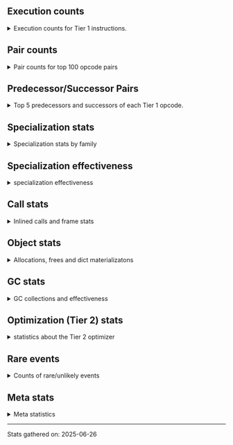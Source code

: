 ## Execution counts

<details>
<summary> Execution counts for Tier 1 instructions. </summary>


The "miss ratio" column shows the percentage of times the instruction
executed that it deoptimized. When this happens, the base unspecialized
instruction is not counted.

<table>
<thead>
<tr>
<th align="left">Name</th>
<th align="right">Base Count</th>
<th align="right">Head Count</th>
<th align="right">Change</th>
</tr>
</thead>
<tbody>
<tr>
<td align="left">RESUME</td>
<td align="right">247</td>
<td align="right">5,187</td>
<td align="right">2,000.0%</td>
</tr>
<tr>
<td align="left">JUMP_BACKWARD</td>
<td align="right">88</td>
<td align="right">1,848</td>
<td align="right">2,000.0%</td>
</tr>
<tr>
<td align="left">LOAD_ATTR_SLOT</td>
<td align="right">56</td>
<td align="right">1,176</td>
<td align="right">2,000.0%</td>
</tr>
<tr>
<td align="left">CALL_BOUND_METHOD_EXACT_ARGS</td>
<td align="right">24</td>
<td align="right">504</td>
<td align="right">2,000.0%</td>
</tr>
<tr>
<td align="left">CONTAINS_OP_SET</td>
<td align="right">20</td>
<td align="right">420</td>
<td align="right">2,000.0%</td>
</tr>
<tr>
<td align="left">LOAD_SUPER_ATTR_METHOD</td>
<td align="right">16</td>
<td align="right">336</td>
<td align="right">2,000.0%</td>
</tr>
<tr>
<td align="left">RAISE_VARARGS</td>
<td align="right">12</td>
<td align="right">252</td>
<td align="right">2,000.0%</td>
</tr>
<tr>
<td align="left">BINARY_OP_EXTEND</td>
<td align="right">12</td>
<td align="right">252</td>
<td align="right">2,000.0%</td>
</tr>
<tr>
<td align="left">BINARY_OP_SUBSCR_GETITEM</td>
<td align="right">12</td>
<td align="right">252</td>
<td align="right">2,000.0%</td>
</tr>
<tr>
<td align="left">STORE_GLOBAL</td>
<td align="right">8</td>
<td align="right">168</td>
<td align="right">2,000.0%</td>
</tr>
<tr>
<td align="left">BINARY_OP_ADD_INT</td>
<td align="right">8</td>
<td align="right">168</td>
<td align="right">2,000.0%</td>
</tr>
<tr>
<td align="left">BINARY_OP_SUBSCR_LIST_INT</td>
<td align="right">8</td>
<td align="right">168</td>
<td align="right">2,000.0%</td>
</tr>
<tr>
<td align="left">LOAD_SUPER_ATTR</td>
<td align="right">4</td>
<td align="right">84</td>
<td align="right">2,000.0%</td>
</tr>
<tr>
<td align="left">IMPORT_NAME</td>
<td align="right">4</td>
<td align="right">84</td>
<td align="right">2,000.0%</td>
</tr>
<tr>
<td align="left">CALL_TUPLE_1</td>
<td align="right">4</td>
<td align="right">84</td>
<td align="right">2,000.0%</td>
</tr>
<tr>
<td align="left">COMPARE_OP_FLOAT</td>
<td align="right">4</td>
<td align="right">84</td>
<td align="right">2,000.0%</td>
</tr>
<tr>
<td align="left">STORE_ATTR_SLOT</td>
<td align="right">4</td>
<td align="right">84</td>
<td align="right">2,000.0%</td>
</tr>
<tr>
<td align="left">UNPACK_SEQUENCE</td>
<td align="right">224</td>
<td align="right">1,344</td>
<td align="right">500.0%</td>
</tr>
<tr>
<td align="left">CALL_KW</td>
<td align="right">373</td>
<td align="right">1,953</td>
<td align="right">423.6%</td>
</tr>
<tr>
<td align="left">CALL</td>
<td align="right">5,155</td>
<td align="right">24,675</td>
<td align="right">378.7%</td>
</tr>
<tr>
<td align="left">LOAD_GLOBAL</td>
<td align="right">5,325</td>
<td align="right">21,945</td>
<td align="right">312.1%</td>
</tr>
<tr>
<td align="left">LOAD_FAST_CHECK</td>
<td align="right">285</td>
<td align="right">861</td>
<td align="right">202.1%</td>
</tr>
<tr>
<td align="left">COMPARE_OP</td>
<td align="right">1,847</td>
<td align="right">4,704</td>
<td align="right">154.7%</td>
</tr>
<tr>
<td align="left">STORE_SUBSCR</td>
<td align="right">160</td>
<td align="right">378</td>
<td align="right">136.2%</td>
</tr>
<tr>
<td align="left">FOR_ITER_TUPLE</td>
<td align="right">1,632</td>
<td align="right">3,528</td>
<td align="right">116.2%</td>
</tr>
<tr>
<td align="left">LOAD_ATTR_PROPERTY</td>
<td align="right">272</td>
<td align="right">588</td>
<td align="right">116.2%</td>
</tr>
<tr>
<td align="left">LOAD_NAME</td>
<td align="right">1,356</td>
<td align="right">2,856</td>
<td align="right">110.6%</td>
</tr>
<tr>
<td align="left">COMPARE_OP_INT</td>
<td align="right">1,583</td>
<td align="right">3,297</td>
<td align="right">108.3%</td>
</tr>
<tr>
<td align="left">RERAISE</td>
<td align="right">268</td>
<td align="right">504</td>
<td align="right">88.1%</td>
</tr>
<tr>
<td align="left">STORE_FAST_LOAD_FAST</td>
<td align="right">2,136</td>
<td align="right">3,864</td>
<td align="right">80.9%</td>
</tr>
<tr>
<td align="left">POP_JUMP_IF_NONE</td>
<td align="right">1,734</td>
<td align="right">3,108</td>
<td align="right">79.2%</td>
</tr>
<tr>
<td align="left">DELETE_SUBSCR</td>
<td align="right">132</td>
<td align="right">210</td>
<td align="right">59.1%</td>
</tr>
<tr>
<td align="left">CHECK_EXC_MATCH</td>
<td align="right">1,837</td>
<td align="right">2,709</td>
<td align="right">47.5%</td>
</tr>
<tr>
<td align="left">POP_EXCEPT</td>
<td align="right">1,837</td>
<td align="right">2,709</td>
<td align="right">47.5%</td>
</tr>
<tr>
<td align="left">PUSH_EXC_INFO</td>
<td align="right">1,837</td>
<td align="right">2,709</td>
<td align="right">47.5%</td>
</tr>
<tr>
<td align="left">BINARY_OP_SUBSCR_TUPLE_INT</td>
<td align="right">1,565</td>
<td align="right">2,121</td>
<td align="right">35.5%</td>
</tr>
<tr>
<td align="left">LOAD_BUILD_CLASS</td>
<td align="right">1,304</td>
<td align="right">1,764</td>
<td align="right">35.3%</td>
</tr>
<tr>
<td align="left">SWAP</td>
<td align="right">11,468</td>
<td align="right">15,372</td>
<td align="right">34.0%</td>
</tr>
<tr>
<td align="left">BINARY_OP_SUBTRACT_FLOAT</td>
<td align="right">252</td>
<td align="right">168</td>
<td align="right">-33.3%</td>
</tr>
<tr>
<td align="left">BINARY_OP_MULTIPLY_INT</td>
<td align="right">63</td>
<td align="right">42</td>
<td align="right">-33.3%</td>
</tr>
<tr>
<td align="left">STORE_NAME</td>
<td align="right">10,404</td>
<td align="right">13,524</td>
<td align="right">30.0%</td>
</tr>
<tr>
<td align="left">BINARY_OP_SUBSCR_STR_INT</td>
<td align="right">2,080</td>
<td align="right">2,688</td>
<td align="right">29.2%</td>
</tr>
<tr>
<td align="left">BINARY_OP_INPLACE_ADD_UNICODE</td>
<td align="right">260</td>
<td align="right">336</td>
<td align="right">29.2%</td>
</tr>
<tr>
<td align="left">UNPACK_SEQUENCE_TUPLE</td>
<td align="right">260</td>
<td align="right">336</td>
<td align="right">29.2%</td>
</tr>
<tr>
<td align="left">BINARY_OP_MULTIPLY_FLOAT</td>
<td align="right">2,076</td>
<td align="right">2,604</td>
<td align="right">25.4%</td>
</tr>
<tr>
<td align="left">LOAD_SPECIAL</td>
<td align="right">6,216</td>
<td align="right">7,560</td>
<td align="right">21.6%</td>
</tr>
<tr>
<td align="left">COPY</td>
<td align="right">5,950</td>
<td align="right">7,098</td>
<td align="right">19.3%</td>
</tr>
<tr>
<td align="left">LOAD_FAST_AND_CLEAR</td>
<td align="right">2,844</td>
<td align="right">3,360</td>
<td align="right">18.1%</td>
</tr>
<tr>
<td align="left">CALL_METHOD_DESCRIPTOR_FAST</td>
<td align="right">17,160</td>
<td align="right">19,614</td>
<td align="right">14.3%</td>
</tr>
<tr>
<td align="left">LOAD_ATTR_MODULE</td>
<td align="right">25,675</td>
<td align="right">29,337</td>
<td align="right">14.3%</td>
</tr>
<tr>
<td align="left">BUILD_LIST</td>
<td align="right">10,902</td>
<td align="right">12,453</td>
<td align="right">14.2%</td>
</tr>
<tr>
<td align="left">CALL_BUILTIN_FAST_WITH_KEYWORDS</td>
<td align="right">7,083</td>
<td align="right">7,833</td>
<td align="right">10.6%</td>
</tr>
<tr>
<td align="left">LIST_EXTEND</td>
<td align="right">1,544</td>
<td align="right">1,680</td>
<td align="right">8.8%</td>
</tr>
<tr>
<td align="left">CALL_TYPE_1</td>
<td align="right">1,544</td>
<td align="right">1,680</td>
<td align="right">8.8%</td>
</tr>
<tr>
<td align="left">MAKE_FUNCTION</td>
<td align="right">11,064</td>
<td align="right">12,012</td>
<td align="right">8.6%</td>
</tr>
<tr>
<td align="left">LOAD_ATTR_CLASS_WITH_METACLASS_CHECK</td>
<td align="right">1,532</td>
<td align="right">1,428</td>
<td align="right">-6.8%</td>
</tr>
<tr>
<td align="left">LOAD_ATTR_INSTANCE_VALUE</td>
<td align="right">61,425</td>
<td align="right">65,289</td>
<td align="right">6.3%</td>
</tr>
<tr>
<td align="left">CALL_PY_GENERAL</td>
<td align="right">12,841</td>
<td align="right">13,461</td>
<td align="right">4.8%</td>
</tr>
<tr>
<td align="left">CALL_METHOD_DESCRIPTOR_O</td>
<td align="right">18,490</td>
<td align="right">19,362</td>
<td align="right">4.7%</td>
</tr>
<tr>
<td align="left">LOAD_LOCALS</td>
<td align="right">2,568</td>
<td align="right">2,688</td>
<td align="right">4.7%</td>
</tr>
<tr>
<td align="left">BINARY_SLICE</td>
<td align="right">7,701</td>
<td align="right">8,001</td>
<td align="right">3.9%</td>
</tr>
<tr>
<td align="left">SET_FUNCTION_ATTRIBUTE</td>
<td align="right">9,625</td>
<td align="right">9,975</td>
<td align="right">3.6%</td>
</tr>
<tr>
<td align="left">BUILD_MAP</td>
<td align="right">8,596</td>
<td align="right">8,862</td>
<td align="right">3.1%</td>
</tr>
<tr>
<td align="left">DICT_MERGE</td>
<td align="right">5,388</td>
<td align="right">5,544</td>
<td align="right">2.9%</td>
</tr>
<tr>
<td align="left">CALL_INTRINSIC_1</td>
<td align="right">1,796</td>
<td align="right">1,848</td>
<td align="right">2.9%</td>
</tr>
<tr>
<td align="left">LOAD_FAST_LOAD_FAST</td>
<td align="right">15,904</td>
<td align="right">16,296</td>
<td align="right">2.5%</td>
</tr>
<tr>
<td align="left">LOAD_ATTR_METHOD_LAZY_DICT</td>
<td align="right">18,684</td>
<td align="right">18,312</td>
<td align="right">-2.0%</td>
</tr>
<tr>
<td align="left">CALL_FUNCTION_EX</td>
<td align="right">7,180</td>
<td align="right">7,308</td>
<td align="right">1.8%</td>
</tr>
<tr>
<td align="left">CALL_KW_NON_PY</td>
<td align="right">692,594</td>
<td align="right">681,492</td>
<td align="right">-1.6%</td>
</tr>
<tr>
<td align="left">FOR_ITER_RANGE</td>
<td align="right">4,620,329</td>
<td align="right">4,547,676</td>
<td align="right">-1.6%</td>
</tr>
<tr>
<td align="left">FOR_ITER_GEN</td>
<td align="right">2,019,577</td>
<td align="right">1,987,881</td>
<td align="right">-1.6%</td>
</tr>
<tr>
<td align="left">CALL_BUILTIN_CLASS</td>
<td align="right">8,532,978</td>
<td align="right">8,399,370</td>
<td align="right">-1.6%</td>
</tr>
<tr>
<td align="left">TO_BOOL_STR</td>
<td align="right">16,685,046</td>
<td align="right">16,424,142</td>
<td align="right">-1.6%</td>
</tr>
<tr>
<td align="left">SEND_GEN</td>
<td align="right">13,079,038</td>
<td align="right">12,874,638</td>
<td align="right">-1.6%</td>
</tr>
<tr>
<td align="left">FORMAT_SIMPLE</td>
<td align="right">1,429,504</td>
<td align="right">1,407,168</td>
<td align="right">-1.6%</td>
</tr>
<tr>
<td align="left">CONVERT_VALUE</td>
<td align="right">1,429,504</td>
<td align="right">1,407,168</td>
<td align="right">-1.6%</td>
</tr>
<tr>
<td align="left">BUILD_STRING</td>
<td align="right">714,880</td>
<td align="right">703,710</td>
<td align="right">-1.6%</td>
</tr>
<tr>
<td align="left">GET_YIELD_FROM_ITER</td>
<td align="right">22,912</td>
<td align="right">22,554</td>
<td align="right">-1.6%</td>
</tr>
<tr>
<td align="left">END_SEND</td>
<td align="right">22,656</td>
<td align="right">22,302</td>
<td align="right">-1.6%</td>
</tr>
<tr>
<td align="left">END_FOR</td>
<td align="right">8,448</td>
<td align="right">8,316</td>
<td align="right">-1.6%</td>
</tr>
<tr>
<td align="left">DELETE_ATTR</td>
<td align="right">4,608</td>
<td align="right">4,536</td>
<td align="right">-1.6%</td>
</tr>
<tr>
<td align="left">LOAD_FROM_DICT_OR_DEREF</td>
<td align="right">1,280</td>
<td align="right">1,260</td>
<td align="right">-1.6%</td>
</tr>
<tr>
<td align="left">LOAD_SUPER_ATTR_ATTR</td>
<td align="right">1,280</td>
<td align="right">1,260</td>
<td align="right">-1.6%</td>
</tr>
<tr>
<td align="left">LOAD_ATTR_NONDESCRIPTOR_WITH_VALUES</td>
<td align="right">256</td>
<td align="right">252</td>
<td align="right">-1.6%</td>
</tr>
<tr>
<td align="left">CLEANUP_THROW</td>
<td align="right">256</td>
<td align="right">252</td>
<td align="right">-1.6%</td>
</tr>
<tr>
<td align="left">LOAD_COMMON_CONSTANT</td>
<td align="right">256</td>
<td align="right">252</td>
<td align="right">-1.6%</td>
</tr>
<tr>
<td align="left">CALL_BUILTIN_O</td>
<td align="right">34,514,571</td>
<td align="right">33,975,501</td>
<td align="right">-1.6%</td>
</tr>
<tr>
<td align="left">CALL_ISINSTANCE</td>
<td align="right">41,379,773</td>
<td align="right">40,733,553</td>
<td align="right">-1.6%</td>
</tr>
<tr>
<td align="left">CONTAINS_OP_DICT</td>
<td align="right">9,199,748</td>
<td align="right">9,056,082</td>
<td align="right">-1.6%</td>
</tr>
<tr>
<td align="left">LOAD_ATTR_CLASS</td>
<td align="right">8,446,852</td>
<td align="right">8,314,950</td>
<td align="right">-1.6%</td>
</tr>
<tr>
<td align="left">UNPACK_SEQUENCE_TWO_TUPLE</td>
<td align="right">14,498,056</td>
<td align="right">14,271,684</td>
<td align="right">-1.6%</td>
</tr>
<tr>
<td align="left">YIELD_VALUE</td>
<td align="right">32,719,252</td>
<td align="right">32,208,414</td>
<td align="right">-1.6%</td>
</tr>
<tr>
<td align="left">EXTENDED_ARG</td>
<td align="right">16,971,789</td>
<td align="right">16,706,865</td>
<td align="right">-1.6%</td>
</tr>
<tr>
<td align="left">JUMP_BACKWARD_NO_INTERRUPT</td>
<td align="right">13,070,988</td>
<td align="right">12,866,994</td>
<td align="right">-1.6%</td>
</tr>
<tr>
<td align="left">CALL_KW_PY</td>
<td align="right">8,487,048</td>
<td align="right">8,354,598</td>
<td align="right">-1.6%</td>
</tr>
<tr>
<td align="left">TO_BOOL_LIST</td>
<td align="right">8,485,128</td>
<td align="right">8,352,708</td>
<td align="right">-1.6%</td>
</tr>
<tr>
<td align="left">CALL_METHOD_DESCRIPTOR_NOARGS</td>
<td align="right">30,048,157</td>
<td align="right">29,579,235</td>
<td align="right">-1.6%</td>
</tr>
<tr>
<td align="left">BINARY_OP_ADD_UNICODE</td>
<td align="right">25,456,157</td>
<td align="right">25,058,985</td>
<td align="right">-1.6%</td>
</tr>
<tr>
<td align="left">IS_OP</td>
<td align="right">18,355,733</td>
<td align="right">18,069,345</td>
<td align="right">-1.6%</td>
</tr>
<tr>
<td align="left">LOAD_GLOBAL_BUILTIN</td>
<td align="right">72,302,560</td>
<td align="right">71,176,833</td>
<td align="right">-1.6%</td>
</tr>
<tr>
<td align="left">INTERPRETER_EXIT</td>
<td align="right">46,976,260</td>
<td align="right">46,244,898</td>
<td align="right">-1.6%</td>
</tr>
<tr>
<td align="left">BUILD_TUPLE</td>
<td align="right">17,567,666</td>
<td align="right">17,294,172</td>
<td align="right">-1.6%</td>
</tr>
<tr>
<td align="left">JUMP_FORWARD</td>
<td align="right">16,977,521</td>
<td align="right">16,713,228</td>
<td align="right">-1.6%</td>
</tr>
<tr>
<td align="left">POP_ITER</td>
<td align="right">17,780,917</td>
<td align="right">17,504,151</td>
<td align="right">-1.6%</td>
</tr>
<tr>
<td align="left">STORE_FAST_STORE_FAST</td>
<td align="right">14,498,604</td>
<td align="right">14,272,944</td>
<td align="right">-1.6%</td>
</tr>
<tr>
<td align="left">JUMP_BACKWARD_NO_JIT</td>
<td align="right">58,430,268</td>
<td align="right">57,521,058</td>
<td align="right">-1.6%</td>
</tr>
<tr>
<td align="left">RESUME_CHECK</td>
<td align="right">88,214,051</td>
<td align="right">86,841,531</td>
<td align="right">-1.6%</td>
</tr>
<tr>
<td align="left">POP_JUMP_IF_FALSE</td>
<td align="right">128,440,369</td>
<td align="right">126,442,155</td>
<td align="right">-1.6%</td>
</tr>
<tr>
<td align="left">BINARY_OP_SUBSCR_DICT</td>
<td align="right">9,215,521</td>
<td align="right">9,072,189</td>
<td align="right">-1.6%</td>
</tr>
<tr>
<td align="left">FOR_ITER_LIST</td>
<td align="right">10,653,037</td>
<td align="right">10,487,484</td>
<td align="right">-1.6%</td>
</tr>
<tr>
<td align="left">TO_BOOL_BOOL</td>
<td align="right">42,034,915</td>
<td align="right">41,381,781</td>
<td align="right">-1.6%</td>
</tr>
<tr>
<td align="left">GET_ITER</td>
<td align="right">17,781,454</td>
<td align="right">17,505,180</td>
<td align="right">-1.6%</td>
</tr>
<tr>
<td align="left">TO_BOOL_NONE</td>
<td align="right">17,370,971</td>
<td align="right">17,101,371</td>
<td align="right">-1.6%</td>
</tr>
<tr>
<td align="left">POP_TOP</td>
<td align="right">71,301,507</td>
<td align="right">70,195,167</td>
<td align="right">-1.6%</td>
</tr>
<tr>
<td align="left">LOAD_FAST_BORROW</td>
<td align="right">351,788,893</td>
<td align="right">346,333,764</td>
<td align="right">-1.6%</td>
</tr>
<tr>
<td align="left">PUSH_NULL</td>
<td align="right">40,518,646</td>
<td align="right">39,890,466</td>
<td align="right">-1.6%</td>
</tr>
<tr>
<td align="left">CALL_PY_EXACT_ARGS</td>
<td align="right">17,658,763</td>
<td align="right">17,385,186</td>
<td align="right">-1.5%</td>
</tr>
<tr>
<td align="left">LIST_APPEND</td>
<td align="right">13,065,816</td>
<td align="right">12,863,424</td>
<td align="right">-1.5%</td>
</tr>
<tr>
<td align="left">LOAD_DEREF</td>
<td align="right">10,155,078</td>
<td align="right">9,997,806</td>
<td align="right">-1.5%</td>
</tr>
<tr>
<td align="left">LOAD_FAST_BORROW_LOAD_FAST_BORROW</td>
<td align="right">37,310,857</td>
<td align="right">36,733,179</td>
<td align="right">-1.5%</td>
</tr>
<tr>
<td align="left">LOAD_CONST</td>
<td align="right">149,995,371</td>
<td align="right">147,673,050</td>
<td align="right">-1.5%</td>
</tr>
<tr>
<td align="left">STORE_FAST</td>
<td align="right">95,157,075</td>
<td align="right">93,684,717</td>
<td align="right">-1.5%</td>
</tr>
<tr>
<td align="left">LOAD_GLOBAL_MODULE</td>
<td align="right">62,852,857</td>
<td align="right">61,880,805</td>
<td align="right">-1.5%</td>
</tr>
<tr>
<td align="left">LOAD_ATTR_METHOD_NO_DICT</td>
<td align="right">30,775,498</td>
<td align="right">30,299,955</td>
<td align="right">-1.5%</td>
</tr>
<tr>
<td align="left">FOR_ITER</td>
<td align="right">45,851,498</td>
<td align="right">45,143,322</td>
<td align="right">-1.5%</td>
</tr>
<tr>
<td align="left">POP_JUMP_IF_TRUE</td>
<td align="right">27,789,822</td>
<td align="right">27,360,690</td>
<td align="right">-1.5%</td>
</tr>
<tr>
<td align="left">RETURN_VALUE</td>
<td align="right">55,506,176</td>
<td align="right">54,649,140</td>
<td align="right">-1.5%</td>
</tr>
<tr>
<td align="left">COMPARE_OP_STR</td>
<td align="right">1,466,575</td>
<td align="right">1,443,960</td>
<td align="right">-1.5%</td>
</tr>
<tr>
<td align="left">CONTAINS_OP</td>
<td align="right">30,036,472</td>
<td align="right">29,574,090</td>
<td align="right">-1.5%</td>
</tr>
<tr>
<td align="left">STORE_ATTR_INSTANCE_VALUE</td>
<td align="right">8,476,934</td>
<td align="right">8,346,744</td>
<td align="right">-1.5%</td>
</tr>
<tr>
<td align="left">LOAD_FAST</td>
<td align="right">17,764,828</td>
<td align="right">17,492,937</td>
<td align="right">-1.5%</td>
</tr>
<tr>
<td align="left">LOAD_ATTR</td>
<td align="right">58,817,820</td>
<td align="right">57,917,748</td>
<td align="right">-1.5%</td>
</tr>
<tr>
<td align="left">CALL_NON_PY_GENERAL</td>
<td align="right">5,251,300</td>
<td align="right">5,171,250</td>
<td align="right">-1.5%</td>
</tr>
<tr>
<td align="left">POP_JUMP_IF_NOT_NONE</td>
<td align="right">8,523,689</td>
<td align="right">8,393,889</td>
<td align="right">-1.5%</td>
</tr>
<tr>
<td align="left">TO_BOOL</td>
<td align="right">13,112,798</td>
<td align="right">12,913,803</td>
<td align="right">-1.5%</td>
</tr>
<tr>
<td align="left">NOP</td>
<td align="right">9,188,862</td>
<td align="right">9,050,370</td>
<td align="right">-1.5%</td>
</tr>
<tr>
<td align="left">CALL_BUILTIN_FAST</td>
<td align="right">672,921</td>
<td align="right">662,907</td>
<td align="right">-1.5%</td>
</tr>
<tr>
<td align="left">STORE_ATTR</td>
<td align="right">5,786,558</td>
<td align="right">5,700,513</td>
<td align="right">-1.5%</td>
</tr>
<tr>
<td align="left">LOAD_SMALL_INT</td>
<td align="right">4,621,881</td>
<td align="right">4,553,367</td>
<td align="right">-1.5%</td>
</tr>
<tr>
<td align="left">TO_BOOL_INT</td>
<td align="right">144,263</td>
<td align="right">142,149</td>
<td align="right">-1.5%</td>
</tr>
<tr>
<td align="left">BINARY_OP</td>
<td align="right">4,621,873</td>
<td align="right">4,554,648</td>
<td align="right">-1.5%</td>
</tr>
<tr>
<td align="left">CALL_LIST_APPEND</td>
<td align="right">653,749</td>
<td align="right">644,595</td>
<td align="right">-1.4%</td>
</tr>
<tr>
<td align="left">CALL_LEN</td>
<td align="right">152,655</td>
<td align="right">150,570</td>
<td align="right">-1.4%</td>
</tr>
<tr>
<td align="left">MAKE_CELL</td>
<td align="right">17,818</td>
<td align="right">18,060</td>
<td align="right">1.4%</td>
</tr>
<tr>
<td align="left">STORE_SUBSCR_DICT</td>
<td align="right">87,828</td>
<td align="right">86,856</td>
<td align="right">-1.1%</td>
</tr>
<tr>
<td align="left">RETURN_GENERATOR</td>
<td align="right">35,084</td>
<td align="right">34,776</td>
<td align="right">-0.9%</td>
</tr>
<tr>
<td align="left">COPY_FREE_VARS</td>
<td align="right">104,236</td>
<td align="right">103,488</td>
<td align="right">-0.7%</td>
</tr>
<tr>
<td align="left">STORE_DEREF</td>
<td align="right">11,789</td>
<td align="right">11,865</td>
<td align="right">0.6%</td>
</tr>
<tr>
<td align="left">EXIT_INIT_CHECK</td>
<td align="right">11,142</td>
<td align="right">11,088</td>
<td align="right">-0.5%</td>
</tr>
<tr>
<td align="left">CALL_ALLOC_AND_ENTER_INIT</td>
<td align="right">11,142</td>
<td align="right">11,088</td>
<td align="right">-0.5%</td>
</tr>
<tr>
<td align="left">CALL_STR_1</td>
<td align="right">7,431</td>
<td align="right">7,455</td>
<td align="right">0.3%</td>
</tr>
<tr>
<td align="left">CALL_METHOD_DESCRIPTOR_FAST_WITH_KEYWORDS</td>
<td align="right">13,132</td>
<td align="right">13,167</td>
<td align="right">0.3%</td>
</tr>
<tr>
<td align="left">LOAD_ATTR_METHOD_WITH_VALUES</td>
<td align="right">38,178</td>
<td align="right">38,262</td>
<td align="right">0.2%</td>
</tr>
<tr>
<td align="left">SEND</td>
<td align="right">14,900</td>
<td align="right">14,868</td>
<td align="right">-0.2%</td>
</tr>
</tbody>
</table>


</details>

## Pair counts

<details>
<summary> Pair counts for top 100 opcode pairs </summary>


Pairs of specialized operations that deoptimize and are then followed by
the corresponding unspecialized instruction are not counted as pairs.

Not included in comparative output.


</details>

## Predecessor/Successor Pairs

<details>
<summary> Top 5 predecessors and successors of each Tier 1 opcode. </summary>


This does not include the unspecialized instructions that occur after a
specialized instruction deoptimizes.

Not included in comparative output.


</details>

## Specialization stats

<details>
<summary> Specialization stats by family </summary>

### BINARY_OP

<details>
<summary> specialization stats for BINARY_OP family </summary>

<table>
<thead>
<tr>
<th align="left">Kind</th>
<th align="right">Base Count</th>
<th align="right">Base Ratio</th>
<th align="right">Head Count</th>
<th align="right">Head Ratio</th>
<th align="right">Change</th>
</tr>
</thead>
<tbody>
<tr>
<td align="left">
hit
<details>
<summary>ⓘ</summary>

Specialized instructions that complete.
</details>
</td>
<td align="right">34,678,022</td>
<td align="right">88.2%</td>
<td align="right">34,140,141</td>
<td align="right">88.2%</td>
<td align="right">-1.6%</td>
</tr>
<tr>
<td align="left">
deferred
<details>
<summary>ⓘ</summary>

Lists the number of "deferred" (i.e. not specialized) instructions executed.
</details>
</td>
<td align="right">4,619,881</td>
<td align="right">11.8%</td>
<td align="right">4,549,797</td>
<td align="right">11.8%</td>
<td align="right">-1.5%</td>
</tr>
</tbody>
</table>

<table>
<thead>
<tr>
<th align="left">Success</th>
<th align="right">Base Count</th>
<th align="right">Base Ratio</th>
<th align="right">Head Count</th>
<th align="right">Head Ratio</th>
<th align="right">Change</th>
</tr>
</thead>
<tbody>
<tr>
<td align="left">Success</td>
<td align="right">319</td>
<td align="right">16.0%</td>
<td align="right">1,239</td>
<td align="right">25.5%</td>
<td align="right">288.4%</td>
</tr>
<tr>
<td align="left">Failure</td>
<td align="right">1,673</td>
<td align="right">84.0%</td>
<td align="right">3,612</td>
<td align="right">74.5%</td>
<td align="right">115.9%</td>
</tr>
</tbody>
</table>

<table>
<thead>
<tr>
<th align="left">Failure kind</th>
<th align="right">Base Count</th>
<th align="right">Base Ratio</th>
<th align="right">Head Count</th>
<th align="right">Head Ratio</th>
<th align="right">Change</th>
</tr>
</thead>
<tbody>
<tr>
<td align="left">subscr string slice</td>
<td align="right">199</td>
<td align="right">11.9%</td>
<td align="right">819</td>
<td align="right">22.7%</td>
<td align="right">311.6%</td>
</tr>
<tr>
<td align="left">subscr defaultdict</td>
<td align="right">47</td>
<td align="right">2.8%</td>
<td align="right">147</td>
<td align="right">4.1%</td>
<td align="right">212.8%</td>
</tr>
<tr>
<td align="left">remainder</td>
<td align="right">1,273</td>
<td align="right">76.1%</td>
<td align="right">2,436</td>
<td align="right">67.4%</td>
<td align="right">91.4%</td>
</tr>
<tr>
<td align="left">subscr</td>
<td align="right">66</td>
<td align="right">3.9%</td>
<td align="right">126</td>
<td align="right">3.5%</td>
<td align="right">90.9%</td>
</tr>
<tr>
<td align="left">add different types</td>
<td align="right">88</td>
<td align="right">5.3%</td>
<td align="right">84</td>
<td align="right">2.3%</td>
<td align="right">-4.5%</td>
</tr>
</tbody>
</table>


</details>

### BINARY_SLICE

<details>
<summary> specialization stats for BINARY_SLICE family </summary>

<table>
<thead>
<tr>
<th align="left">Kind</th>
<th align="right">Base Count</th>
<th align="right">Base Ratio</th>
<th align="right">Head Count</th>
<th align="right">Head Ratio</th>
<th align="right">Change</th>
</tr>
</thead>
<tbody>
<tr>
<td align="left">
deferred
<details>
<summary>ⓘ</summary>

Lists the number of "deferred" (i.e. not specialized) instructions executed.
</details>
</td>
<td align="right">7,701</td>
<td align="right">100.0%</td>
<td align="right">8,001</td>
<td align="right">100.0%</td>
<td align="right">3.9%</td>
</tr>
</tbody>
</table>


</details>

### CALL

<details>
<summary> specialization stats for CALL family </summary>

<table>
<thead>
<tr>
<th align="left">Kind</th>
<th align="right">Base Count</th>
<th align="right">Base Ratio</th>
<th align="right">Head Count</th>
<th align="right">Head Ratio</th>
<th align="right">Change</th>
</tr>
</thead>
<tbody>
<tr>
<td align="left">
deferred
<details>
<summary>ⓘ</summary>

Lists the number of "deferred" (i.e. not specialized) instructions executed.
</details>
</td>
<td align="right">9,263</td>
<td align="right">0.0%</td>
<td align="right">22,470</td>
<td align="right">0.0%</td>
<td align="right">142.6%</td>
</tr>
<tr>
<td align="left">
miss
<details>
<summary>ⓘ</summary>

Specialized instructions that deopt.
</details>
</td>
<td align="right">8,708</td>
<td align="right">0.0%</td>
<td align="right">9,492</td>
<td align="right">0.0%</td>
<td align="right">9.0%</td>
</tr>
<tr>
<td align="left">
hit
<details>
<summary>ⓘ</summary>

Specialized instructions that complete.
</details>
</td>
<td align="right">133,680,893</td>
<td align="right">100.0%</td>
<td align="right">131,602,716</td>
<td align="right">100.0%</td>
<td align="right">-1.6%</td>
</tr>
</tbody>
</table>

<table>
<thead>
<tr>
<th align="left">Success</th>
<th align="right">Base Count</th>
<th align="right">Base Ratio</th>
<th align="right">Head Count</th>
<th align="right">Head Ratio</th>
<th align="right">Change</th>
</tr>
</thead>
<tbody>
<tr>
<td align="left">Success</td>
<td align="right">4,600</td>
<td align="right">100.0%</td>
<td align="right">11,697</td>
<td align="right">100.0%</td>
<td align="right">154.3%</td>
</tr>
<tr>
<td align="left">Failure</td>
<td align="right">0</td>
<td align="right">0.0%</td>
<td align="right">0</td>
<td align="right">0.0%</td>
<td align="right"></td>
</tr>
</tbody>
</table>


</details>

### CALL_KW

<details>
<summary> specialization stats for CALL_KW family </summary>

<table>
<thead>
<tr>
<th align="left">Kind</th>
<th align="right">Base Count</th>
<th align="right">Base Ratio</th>
<th align="right">Head Count</th>
<th align="right">Head Ratio</th>
<th align="right">Change</th>
</tr>
</thead>
<tbody>
<tr>
<td align="left">
deferred
<details>
<summary>ⓘ</summary>

Lists the number of "deferred" (i.e. not specialized) instructions executed.
</details>
</td>
<td align="right">48</td>
<td align="right">12.9%</td>
<td align="right">1,008</td>
<td align="right">51.6%</td>
<td align="right">2,000.0%</td>
</tr>
</tbody>
</table>

<table>
<thead>
<tr>
<th align="left">Success</th>
<th align="right">Base Count</th>
<th align="right">Base Ratio</th>
<th align="right">Head Count</th>
<th align="right">Head Ratio</th>
<th align="right">Change</th>
</tr>
</thead>
<tbody>
<tr>
<td align="left">Success</td>
<td align="right">325</td>
<td align="right">100.0%</td>
<td align="right">945</td>
<td align="right">100.0%</td>
<td align="right">190.8%</td>
</tr>
<tr>
<td align="left">Failure</td>
<td align="right">0</td>
<td align="right">0.0%</td>
<td align="right">0</td>
<td align="right">0.0%</td>
<td align="right"></td>
</tr>
</tbody>
</table>


</details>

### COMPARE_OP

<details>
<summary> specialization stats for COMPARE_OP family </summary>

<table>
<thead>
<tr>
<th align="left">Kind</th>
<th align="right">Base Count</th>
<th align="right">Base Ratio</th>
<th align="right">Head Count</th>
<th align="right">Head Ratio</th>
<th align="right">Change</th>
</tr>
</thead>
<tbody>
<tr>
<td align="left">
deferred
<details>
<summary>ⓘ</summary>

Lists the number of "deferred" (i.e. not specialized) instructions executed.
</details>
</td>
<td align="right">1,408</td>
<td align="right">0.1%</td>
<td align="right">3,150</td>
<td align="right">0.2%</td>
<td align="right">123.7%</td>
</tr>
<tr>
<td align="left">
miss
<details>
<summary>ⓘ</summary>

Specialized instructions that deopt.
</details>
</td>
<td align="right">63</td>
<td align="right">0.0%</td>
<td align="right">42</td>
<td align="right">0.0%</td>
<td align="right">-33.3%</td>
</tr>
<tr>
<td align="left">
hit
<details>
<summary>ⓘ</summary>

Specialized instructions that complete.
</details>
</td>
<td align="right">1,468,099</td>
<td align="right">99.9%</td>
<td align="right">1,447,299</td>
<td align="right">99.7%</td>
<td align="right">-1.4%</td>
</tr>
</tbody>
</table>

<table>
<thead>
<tr>
<th align="left">Success</th>
<th align="right">Base Count</th>
<th align="right">Base Ratio</th>
<th align="right">Head Count</th>
<th align="right">Head Ratio</th>
<th align="right">Change</th>
</tr>
</thead>
<tbody>
<tr>
<td align="left">Success</td>
<td align="right">264</td>
<td align="right">60.1%</td>
<td align="right">1,260</td>
<td align="right">81.1%</td>
<td align="right">377.3%</td>
</tr>
<tr>
<td align="left">Failure</td>
<td align="right">175</td>
<td align="right">39.9%</td>
<td align="right">294</td>
<td align="right">18.9%</td>
<td align="right">68.0%</td>
</tr>
</tbody>
</table>

<table>
<thead>
<tr>
<th align="left">Failure kind</th>
<th align="right">Base Count</th>
<th align="right">Base Ratio</th>
<th align="right">Head Count</th>
<th align="right">Head Ratio</th>
<th align="right">Change</th>
</tr>
</thead>
<tbody>
<tr>
<td align="left">different types</td>
<td align="right">112</td>
<td align="right">64.0%</td>
<td align="right">231</td>
<td align="right">78.6%</td>
<td align="right">106.2%</td>
</tr>
<tr>
<td align="left">bytes</td>
<td align="right">42</td>
<td align="right">24.0%</td>
<td align="right">42</td>
<td align="right">14.3%</td>
<td align="right">0.0%</td>
</tr>
<tr>
<td align="left">list</td>
<td align="right">21</td>
<td align="right">12.0%</td>
<td align="right">21</td>
<td align="right">7.1%</td>
<td align="right">0.0%</td>
</tr>
</tbody>
</table>


</details>

### CONTAINS_OP

<details>
<summary> specialization stats for CONTAINS_OP family </summary>

<table>
<thead>
<tr>
<th align="left">Kind</th>
<th align="right">Base Count</th>
<th align="right">Base Ratio</th>
<th align="right">Head Count</th>
<th align="right">Head Ratio</th>
<th align="right">Change</th>
</tr>
</thead>
<tbody>
<tr>
<td align="left">
deferred
<details>
<summary>ⓘ</summary>

Lists the number of "deferred" (i.e. not specialized) instructions executed.
</details>
</td>
<td align="right">30,027,858</td>
<td align="right">76.5%</td>
<td align="right">29,559,033</td>
<td align="right">76.5%</td>
<td align="right">-1.6%</td>
</tr>
<tr>
<td align="left">
hit
<details>
<summary>ⓘ</summary>

Specialized instructions that complete.
</details>
</td>
<td align="right">9,199,768</td>
<td align="right">23.4%</td>
<td align="right">9,056,502</td>
<td align="right">23.4%</td>
<td align="right">-1.6%</td>
</tr>
</tbody>
</table>

<table>
<thead>
<tr>
<th align="left">Success</th>
<th align="right">Base Count</th>
<th align="right">Base Ratio</th>
<th align="right">Head Count</th>
<th align="right">Head Ratio</th>
<th align="right">Change</th>
</tr>
</thead>
<tbody>
<tr>
<td align="left">Success</td>
<td align="right">8</td>
<td align="right">0.1%</td>
<td align="right">168</td>
<td align="right">1.1%</td>
<td align="right">2,000.0%</td>
</tr>
<tr>
<td align="left">Failure</td>
<td align="right">8,606</td>
<td align="right">99.9%</td>
<td align="right">14,889</td>
<td align="right">98.9%</td>
<td align="right">73.0%</td>
</tr>
</tbody>
</table>

<table>
<thead>
<tr>
<th align="left">Failure kind</th>
<th align="right">Base Count</th>
<th align="right">Base Ratio</th>
<th align="right">Head Count</th>
<th align="right">Head Ratio</th>
<th align="right">Change</th>
</tr>
</thead>
<tbody>
<tr>
<td align="left">tuple</td>
<td align="right">112</td>
<td align="right">1.3%</td>
<td align="right">252</td>
<td align="right">1.7%</td>
<td align="right">125.0%</td>
</tr>
<tr>
<td align="left">other</td>
<td align="right">109</td>
<td align="right">1.3%</td>
<td align="right">189</td>
<td align="right">1.3%</td>
<td align="right">73.4%</td>
</tr>
<tr>
<td align="left">str</td>
<td align="right">8,385</td>
<td align="right">97.4%</td>
<td align="right">14,448</td>
<td align="right">97.0%</td>
<td align="right">72.3%</td>
</tr>
</tbody>
</table>


</details>

### FOR_ITER

<details>
<summary> specialization stats for FOR_ITER family </summary>

<table>
<thead>
<tr>
<th align="left">Kind</th>
<th align="right">Base Count</th>
<th align="right">Base Ratio</th>
<th align="right">Head Count</th>
<th align="right">Head Ratio</th>
<th align="right">Change</th>
</tr>
</thead>
<tbody>
<tr>
<td align="left">
miss
<details>
<summary>ⓘ</summary>

Specialized instructions that deopt.
</details>
</td>
<td align="right">256</td>
<td align="right">0.0%</td>
<td align="right">252</td>
<td align="right">0.0%</td>
<td align="right">-1.6%</td>
</tr>
<tr>
<td align="left">
deferred
<details>
<summary>ⓘ</summary>

Lists the number of "deferred" (i.e. not specialized) instructions executed.
</details>
</td>
<td align="right">45,839,639</td>
<td align="right">72.6%</td>
<td align="right">45,126,417</td>
<td align="right">72.6%</td>
<td align="right">-1.6%</td>
</tr>
<tr>
<td align="left">
hit
<details>
<summary>ⓘ</summary>

Specialized instructions that complete.
</details>
</td>
<td align="right">17,294,319</td>
<td align="right">27.4%</td>
<td align="right">17,026,317</td>
<td align="right">27.4%</td>
<td align="right">-1.5%</td>
</tr>
</tbody>
</table>

<table>
<thead>
<tr>
<th align="left">Success</th>
<th align="right">Base Count</th>
<th align="right">Base Ratio</th>
<th align="right">Head Count</th>
<th align="right">Head Ratio</th>
<th align="right">Change</th>
</tr>
</thead>
<tbody>
<tr>
<td align="left">Success</td>
<td align="right">130</td>
<td align="right">1.1%</td>
<td align="right">1,050</td>
<td align="right">6.2%</td>
<td align="right">707.7%</td>
</tr>
<tr>
<td align="left">Failure</td>
<td align="right">11,729</td>
<td align="right">98.9%</td>
<td align="right">15,855</td>
<td align="right">93.8%</td>
<td align="right">35.2%</td>
</tr>
</tbody>
</table>

<table>
<thead>
<tr>
<th align="left">Failure kind</th>
<th align="right">Base Count</th>
<th align="right">Base Ratio</th>
<th align="right">Head Count</th>
<th align="right">Head Ratio</th>
<th align="right">Change</th>
</tr>
</thead>
<tbody>
<tr>
<td align="left">dict values</td>
<td align="right">4</td>
<td align="right">0.0%</td>
<td align="right">84</td>
<td align="right">0.5%</td>
<td align="right">2,000.0%</td>
</tr>
<tr>
<td align="left">itertools</td>
<td align="right">96</td>
<td align="right">0.8%</td>
<td align="right">336</td>
<td align="right">2.1%</td>
<td align="right">250.0%</td>
</tr>
<tr>
<td align="left">dict items</td>
<td align="right">23</td>
<td align="right">0.2%</td>
<td align="right">63</td>
<td align="right">0.4%</td>
<td align="right">173.9%</td>
</tr>
<tr>
<td align="left">other</td>
<td align="right">6,991</td>
<td align="right">59.6%</td>
<td align="right">9,324</td>
<td align="right">58.8%</td>
<td align="right">33.4%</td>
</tr>
<tr>
<td align="left">seq iter</td>
<td align="right">4,615</td>
<td align="right">39.3%</td>
<td align="right">6,048</td>
<td align="right">38.1%</td>
<td align="right">31.1%</td>
</tr>
</tbody>
</table>


</details>

### GET_ITER

<details>
<summary> specialization stats for GET_ITER family </summary>

<table>
<thead>
<tr>
<th align="left">Failure kind</th>
<th align="right">Base Count</th>
<th align="right">Base Ratio</th>
<th align="right">Head Count</th>
<th align="right">Head Ratio</th>
<th align="right">Change</th>
</tr>
</thead>
<tbody>
<tr>
<td align="left">string</td>
<td align="right">13</td>
<td align="right">13 / 0 !!</td>
<td align="right">273</td>
<td align="right">273 / 0 !!</td>
<td align="right">2,000.0%</td>
</tr>
<tr>
<td align="left">tuple</td>
<td align="right">544</td>
<td align="right">544 / 0 !!</td>
<td align="right">1,176</td>
<td align="right">1,176 / 0 !!</td>
<td align="right">116.2%</td>
</tr>
<tr>
<td align="left">generator</td>
<td align="right">8,704</td>
<td align="right">8,704 / 0 !!</td>
<td align="right">8,568</td>
<td align="right">8,568 / 0 !!</td>
<td align="right">-1.6%</td>
</tr>
<tr>
<td align="left">other</td>
<td align="right">8,541,124</td>
<td align="right">8,541,124 / 0 !!</td>
<td align="right">8,407,749</td>
<td align="right">8,407,749 / 0 !!</td>
<td align="right">-1.6%</td>
</tr>
<tr>
<td align="left">list</td>
<td align="right">9,207,769</td>
<td align="right">9,207,769 / 0 !!</td>
<td align="right">9,064,398</td>
<td align="right">9,064,398 / 0 !!</td>
<td align="right">-1.6%</td>
</tr>
<tr>
<td align="left">self</td>
<td align="right">23,300</td>
<td align="right">23,300 / 0 !!</td>
<td align="right">23,016</td>
<td align="right">23,016 / 0 !!</td>
<td align="right">-1.2%</td>
</tr>
</tbody>
</table>


</details>

### LOAD_ATTR

<details>
<summary> specialization stats for LOAD_ATTR family </summary>

<table>
<thead>
<tr>
<th align="left">Kind</th>
<th align="right">Base Count</th>
<th align="right">Base Ratio</th>
<th align="right">Head Count</th>
<th align="right">Head Ratio</th>
<th align="right">Change</th>
</tr>
</thead>
<tbody>
<tr>
<td align="left">
miss
<details>
<summary>ⓘ</summary>

Specialized instructions that deopt.
</details>
</td>
<td align="right">7,525</td>
<td align="right">0.0%</td>
<td align="right">8,148</td>
<td align="right">0.0%</td>
<td align="right">8.3%</td>
</tr>
<tr>
<td align="left">
deferred
<details>
<summary>ⓘ</summary>

Lists the number of "deferred" (i.e. not specialized) instructions executed.
</details>
</td>
<td align="right">58,800,085</td>
<td align="right">59.9%</td>
<td align="right">57,890,721</td>
<td align="right">59.9%</td>
<td align="right">-1.5%</td>
</tr>
<tr>
<td align="left">
hit
<details>
<summary>ⓘ</summary>

Specialized instructions that complete.
</details>
</td>
<td align="right">39,360,903</td>
<td align="right">40.1%</td>
<td align="right">38,761,401</td>
<td align="right">40.1%</td>
<td align="right">-1.5%</td>
</tr>
</tbody>
</table>

<table>
<thead>
<tr>
<th align="left">Success</th>
<th align="right">Base Count</th>
<th align="right">Base Ratio</th>
<th align="right">Head Count</th>
<th align="right">Head Ratio</th>
<th align="right">Change</th>
</tr>
</thead>
<tbody>
<tr>
<td align="left">Success</td>
<td align="right">2,505</td>
<td align="right">14.0%</td>
<td align="right">6,363</td>
<td align="right">23.4%</td>
<td align="right">154.0%</td>
</tr>
<tr>
<td align="left">Failure</td>
<td align="right">15,358</td>
<td align="right">86.0%</td>
<td align="right">20,790</td>
<td align="right">76.6%</td>
<td align="right">35.4%</td>
</tr>
</tbody>
</table>

<table>
<thead>
<tr>
<th align="left">Failure kind</th>
<th align="right">Base Count</th>
<th align="right">Base Ratio</th>
<th align="right">Head Count</th>
<th align="right">Head Ratio</th>
<th align="right">Change</th>
</tr>
</thead>
<tbody>
<tr>
<td align="left">method</td>
<td align="right">480</td>
<td align="right">3.1%</td>
<td align="right">714</td>
<td align="right">3.4%</td>
<td align="right">48.8%</td>
</tr>
<tr>
<td align="left">overriding descriptor</td>
<td align="right">14,663</td>
<td align="right">95.5%</td>
<td align="right">19,782</td>
<td align="right">95.2%</td>
<td align="right">34.9%</td>
</tr>
</tbody>
</table>


</details>

### LOAD_GLOBAL

<details>
<summary> specialization stats for LOAD_GLOBAL family </summary>

<table>
<thead>
<tr>
<th align="left">Kind</th>
<th align="right">Base Count</th>
<th align="right">Base Ratio</th>
<th align="right">Head Count</th>
<th align="right">Head Ratio</th>
<th align="right">Change</th>
</tr>
</thead>
<tbody>
<tr>
<td align="left">
deopt
<details>
<summary>ⓘ</summary>

Specialized instructions that deopt.
</details>
</td>
<td align="right">17</td>
<td align="right">0.0%</td>
<td align="right">357</td>
<td align="right">0.0%</td>
<td align="right">2,000.0%</td>
</tr>
<tr>
<td align="left">
deferred
<details>
<summary>ⓘ</summary>

Lists the number of "deferred" (i.e. not specialized) instructions executed.
</details>
</td>
<td align="right">953</td>
<td align="right">0.0%</td>
<td align="right">11,613</td>
<td align="right">0.0%</td>
<td align="right">1,118.6%</td>
</tr>
<tr>
<td align="left">
miss
<details>
<summary>ⓘ</summary>

Specialized instructions that deopt.
</details>
</td>
<td align="right">630</td>
<td align="right">0.0%</td>
<td align="right">2,982</td>
<td align="right">0.0%</td>
<td align="right">373.3%</td>
</tr>
<tr>
<td align="left">
hit
<details>
<summary>ⓘ</summary>

Specialized instructions that complete.
</details>
</td>
<td align="right">135,154,787</td>
<td align="right">100.0%</td>
<td align="right">133,054,656</td>
<td align="right">100.0%</td>
<td align="right">-1.6%</td>
</tr>
</tbody>
</table>

<table>
<thead>
<tr>
<th align="left">Success</th>
<th align="right">Base Count</th>
<th align="right">Base Ratio</th>
<th align="right">Head Count</th>
<th align="right">Head Ratio</th>
<th align="right">Change</th>
</tr>
</thead>
<tbody>
<tr>
<td align="left">Success</td>
<td align="right">4,372</td>
<td align="right">100.0%</td>
<td align="right">10,332</td>
<td align="right">100.0%</td>
<td align="right">136.3%</td>
</tr>
<tr>
<td align="left">Failure</td>
<td align="right">0</td>
<td align="right">0.0%</td>
<td align="right">0</td>
<td align="right">0.0%</td>
<td align="right"></td>
</tr>
</tbody>
</table>


</details>

### LOAD_SUPER_ATTR

<details>
<summary> specialization stats for LOAD_SUPER_ATTR family </summary>

<table>
<thead>
<tr>
<th align="left">Kind</th>
<th align="right">Base Count</th>
<th align="right">Base Ratio</th>
<th align="right">Head Count</th>
<th align="right">Head Ratio</th>
<th align="right">Change</th>
</tr>
</thead>
<tbody>
<tr>
<td align="left">
hit
<details>
<summary>ⓘ</summary>

Specialized instructions that complete.
</details>
</td>
<td align="right">1,296</td>
<td align="right">99.7%</td>
<td align="right">1,596</td>
<td align="right">95.0%</td>
<td align="right">23.1%</td>
</tr>
</tbody>
</table>

<table>
<thead>
<tr>
<th align="left">Success</th>
<th align="right">Base Count</th>
<th align="right">Base Ratio</th>
<th align="right">Head Count</th>
<th align="right">Head Ratio</th>
<th align="right">Change</th>
</tr>
</thead>
<tbody>
<tr>
<td align="left">Success</td>
<td align="right">4</td>
<td align="right">100.0%</td>
<td align="right">84</td>
<td align="right">100.0%</td>
<td align="right">2,000.0%</td>
</tr>
<tr>
<td align="left">Failure</td>
<td align="right">0</td>
<td align="right">0.0%</td>
<td align="right">0</td>
<td align="right">0.0%</td>
<td align="right"></td>
</tr>
</tbody>
</table>


</details>

### SEND

<details>
<summary> specialization stats for SEND family </summary>

<table>
<thead>
<tr>
<th align="left">Kind</th>
<th align="right">Base Count</th>
<th align="right">Base Ratio</th>
<th align="right">Head Count</th>
<th align="right">Head Ratio</th>
<th align="right">Change</th>
</tr>
</thead>
<tbody>
<tr>
<td align="left">
hit
<details>
<summary>ⓘ</summary>

Specialized instructions that complete.
</details>
</td>
<td align="right">13,079,038</td>
<td align="right">99.9%</td>
<td align="right">12,874,638</td>
<td align="right">99.9%</td>
<td align="right">-1.6%</td>
</tr>
<tr>
<td align="left">
deferred
<details>
<summary>ⓘ</summary>

Lists the number of "deferred" (i.e. not specialized) instructions executed.
</details>
</td>
<td align="right">14,850</td>
<td align="right">0.1%</td>
<td align="right">14,658</td>
<td align="right">0.1%</td>
<td align="right">-1.3%</td>
</tr>
</tbody>
</table>

<table>
<thead>
<tr>
<th align="left">Success</th>
<th align="right">Base Count</th>
<th align="right">Base Ratio</th>
<th align="right">Head Count</th>
<th align="right">Head Ratio</th>
<th align="right">Change</th>
</tr>
</thead>
<tbody>
<tr>
<td align="left">Success</td>
<td align="right">2</td>
<td align="right">4.0%</td>
<td align="right">42</td>
<td align="right">20.0%</td>
<td align="right">2,000.0%</td>
</tr>
<tr>
<td align="left">Failure</td>
<td align="right">48</td>
<td align="right">96.0%</td>
<td align="right">168</td>
<td align="right">80.0%</td>
<td align="right">250.0%</td>
</tr>
</tbody>
</table>

<table>
<thead>
<tr>
<th align="left">Failure kind</th>
<th align="right">Base Count</th>
<th align="right">Base Ratio</th>
<th align="right">Head Count</th>
<th align="right">Head Ratio</th>
<th align="right">Change</th>
</tr>
</thead>
<tbody>
<tr>
<td align="left">list</td>
<td align="right">48</td>
<td align="right">100.0%</td>
<td align="right">168</td>
<td align="right">100.0%</td>
<td align="right">250.0%</td>
</tr>
</tbody>
</table>


</details>

### STORE_ATTR

<details>
<summary> specialization stats for STORE_ATTR family </summary>

<table>
<thead>
<tr>
<th align="left">Kind</th>
<th align="right">Base Count</th>
<th align="right">Base Ratio</th>
<th align="right">Head Count</th>
<th align="right">Head Ratio</th>
<th align="right">Change</th>
</tr>
</thead>
<tbody>
<tr>
<td align="left">
miss
<details>
<summary>ⓘ</summary>

Specialized instructions that deopt.
</details>
</td>
<td align="right">4,862</td>
<td align="right">0.0%</td>
<td align="right">4,746</td>
<td align="right">0.0%</td>
<td align="right">-2.4%</td>
</tr>
<tr>
<td align="left">
hit
<details>
<summary>ⓘ</summary>

Specialized instructions that complete.
</details>
</td>
<td align="right">8,472,076</td>
<td align="right">59.4%</td>
<td align="right">8,342,082</td>
<td align="right">59.4%</td>
<td align="right">-1.5%</td>
</tr>
<tr>
<td align="left">
deferred
<details>
<summary>ⓘ</summary>

Lists the number of "deferred" (i.e. not specialized) instructions executed.
</details>
</td>
<td align="right">5,784,666</td>
<td align="right">40.6%</td>
<td align="right">5,696,082</td>
<td align="right">40.5%</td>
<td align="right">-1.5%</td>
</tr>
</tbody>
</table>

<table>
<thead>
<tr>
<th align="left">Success</th>
<th align="right">Base Count</th>
<th align="right">Base Ratio</th>
<th align="right">Head Count</th>
<th align="right">Head Ratio</th>
<th align="right">Change</th>
</tr>
</thead>
<tbody>
<tr>
<td align="left">Success</td>
<td align="right">68</td>
<td align="right">3.6%</td>
<td align="right">1,008</td>
<td align="right">22.6%</td>
<td align="right">1,382.4%</td>
</tr>
<tr>
<td align="left">Failure</td>
<td align="right">1,845</td>
<td align="right">96.4%</td>
<td align="right">3,444</td>
<td align="right">77.4%</td>
<td align="right">86.7%</td>
</tr>
</tbody>
</table>

<table>
<thead>
<tr>
<th align="left">Failure kind</th>
<th align="right">Base Count</th>
<th align="right">Base Ratio</th>
<th align="right">Head Count</th>
<th align="right">Head Ratio</th>
<th align="right">Change</th>
</tr>
</thead>
<tbody>
<tr>
<td align="left">not in keys</td>
<td align="right">45</td>
<td align="right">2.4%</td>
<td align="right">105</td>
<td align="right">3.0%</td>
<td align="right">133.3%</td>
</tr>
<tr>
<td align="left">class attr simple</td>
<td align="right">112</td>
<td align="right">6.1%</td>
<td align="right">252</td>
<td align="right">7.3%</td>
<td align="right">125.0%</td>
</tr>
<tr>
<td align="left">overriding descriptor</td>
<td align="right">1,557</td>
<td align="right">84.4%</td>
<td align="right">2,877</td>
<td align="right">83.5%</td>
<td align="right">84.8%</td>
</tr>
<tr>
<td align="left">not managed dict</td>
<td align="right">131</td>
<td align="right">7.1%</td>
<td align="right">210</td>
<td align="right">6.1%</td>
<td align="right">60.3%</td>
</tr>
</tbody>
</table>


</details>

### STORE_SUBSCR

<details>
<summary> specialization stats for STORE_SUBSCR family </summary>

<table>
<thead>
<tr>
<th align="left">Kind</th>
<th align="right">Base Count</th>
<th align="right">Base Ratio</th>
<th align="right">Head Count</th>
<th align="right">Head Ratio</th>
<th align="right">Change</th>
</tr>
</thead>
<tbody>
<tr>
<td align="left">
deferred
<details>
<summary>ⓘ</summary>

Lists the number of "deferred" (i.e. not specialized) instructions executed.
</details>
</td>
<td align="right">133</td>
<td align="right">0.2%</td>
<td align="right">231</td>
<td align="right">0.3%</td>
<td align="right">73.7%</td>
</tr>
<tr>
<td align="left">
hit
<details>
<summary>ⓘ</summary>

Specialized instructions that complete.
</details>
</td>
<td align="right">87,828</td>
<td align="right">99.8%</td>
<td align="right">86,856</td>
<td align="right">99.6%</td>
<td align="right">-1.1%</td>
</tr>
</tbody>
</table>

<table>
<thead>
<tr>
<th align="left">Success</th>
<th align="right">Base Count</th>
<th align="right">Base Ratio</th>
<th align="right">Head Count</th>
<th align="right">Head Ratio</th>
<th align="right">Change</th>
</tr>
</thead>
<tbody>
<tr>
<td align="left">Success</td>
<td align="right">5</td>
<td align="right">18.5%</td>
<td align="right">105</td>
<td align="right">71.4%</td>
<td align="right">2,000.0%</td>
</tr>
<tr>
<td align="left">Failure</td>
<td align="right">22</td>
<td align="right">81.5%</td>
<td align="right">42</td>
<td align="right">28.6%</td>
<td align="right">90.9%</td>
</tr>
</tbody>
</table>

<table>
<thead>
<tr>
<th align="left">Failure kind</th>
<th align="right">Base Count</th>
<th align="right">Base Ratio</th>
<th align="right">Head Count</th>
<th align="right">Head Ratio</th>
<th align="right">Change</th>
</tr>
</thead>
<tbody>
<tr>
<td align="left">other</td>
<td align="right">22</td>
<td align="right">100.0%</td>
<td align="right">42</td>
<td align="right">100.0%</td>
<td align="right">90.9%</td>
</tr>
</tbody>
</table>


</details>

### TO_BOOL

<details>
<summary> specialization stats for TO_BOOL family </summary>

<table>
<thead>
<tr>
<th align="left">Kind</th>
<th align="right">Base Count</th>
<th align="right">Base Ratio</th>
<th align="right">Head Count</th>
<th align="right">Head Ratio</th>
<th align="right">Change</th>
</tr>
</thead>
<tbody>
<tr>
<td align="left">
hit
<details>
<summary>ⓘ</summary>

Specialized instructions that complete.
</details>
</td>
<td align="right">84,419,912</td>
<td align="right">86.3%</td>
<td align="right">83,103,972</td>
<td align="right">86.3%</td>
<td align="right">-1.6%</td>
</tr>
<tr>
<td align="left">
deferred
<details>
<summary>ⓘ</summary>

Lists the number of "deferred" (i.e. not specialized) instructions executed.
</details>
</td>
<td align="right">13,108,957</td>
<td align="right">13.4%</td>
<td align="right">12,906,873</td>
<td align="right">13.4%</td>
<td align="right">-1.5%</td>
</tr>
<tr>
<td align="left">
miss
<details>
<summary>ⓘ</summary>

Specialized instructions that deopt.
</details>
</td>
<td align="right">300,411</td>
<td align="right">0.3%</td>
<td align="right">298,179</td>
<td align="right">0.3%</td>
<td align="right">-0.7%</td>
</tr>
</tbody>
</table>

<table>
<thead>
<tr>
<th align="left">Success</th>
<th align="right">Base Count</th>
<th align="right">Base Ratio</th>
<th align="right">Head Count</th>
<th align="right">Head Ratio</th>
<th align="right">Change</th>
</tr>
</thead>
<tbody>
<tr>
<td align="left">Success</td>
<td align="right">6,036</td>
<td align="right">63.7%</td>
<td align="right">8,568</td>
<td align="right">68.5%</td>
<td align="right">41.9%</td>
</tr>
<tr>
<td align="left">Failure</td>
<td align="right">3,439</td>
<td align="right">36.3%</td>
<td align="right">3,948</td>
<td align="right">31.5%</td>
<td align="right">14.8%</td>
</tr>
</tbody>
</table>

<table>
<thead>
<tr>
<th align="left">Failure kind</th>
<th align="right">Base Count</th>
<th align="right">Base Ratio</th>
<th align="right">Head Count</th>
<th align="right">Head Ratio</th>
<th align="right">Change</th>
</tr>
</thead>
<tbody>
<tr>
<td align="left">bytes</td>
<td align="right">96</td>
<td align="right">2.8%</td>
<td align="right">336</td>
<td align="right">8.5%</td>
<td align="right">250.0%</td>
</tr>
<tr>
<td align="left">sequence</td>
<td align="right">3,343</td>
<td align="right">97.2%</td>
<td align="right">3,612</td>
<td align="right">91.5%</td>
<td align="right">8.0%</td>
</tr>
</tbody>
</table>


</details>

### UNPACK_SEQUENCE

<details>
<summary> specialization stats for UNPACK_SEQUENCE family </summary>

<table>
<thead>
<tr>
<th align="left">Kind</th>
<th align="right">Base Count</th>
<th align="right">Base Ratio</th>
<th align="right">Head Count</th>
<th align="right">Head Ratio</th>
<th align="right">Change</th>
</tr>
</thead>
<tbody>
<tr>
<td align="left">
deferred
<details>
<summary>ⓘ</summary>

Lists the number of "deferred" (i.e. not specialized) instructions executed.
</details>
</td>
<td align="right">32</td>
<td align="right">0.0%</td>
<td align="right">672</td>
<td align="right">0.0%</td>
<td align="right">2,000.0%</td>
</tr>
<tr>
<td align="left">
hit
<details>
<summary>ⓘ</summary>

Specialized instructions that complete.
</details>
</td>
<td align="right">14,498,316</td>
<td align="right">100.0%</td>
<td align="right">14,272,020</td>
<td align="right">100.0%</td>
<td align="right">-1.6%</td>
</tr>
</tbody>
</table>

<table>
<thead>
<tr>
<th align="left">Success</th>
<th align="right">Base Count</th>
<th align="right">Base Ratio</th>
<th align="right">Head Count</th>
<th align="right">Head Ratio</th>
<th align="right">Change</th>
</tr>
</thead>
<tbody>
<tr>
<td align="left">Success</td>
<td align="right">192</td>
<td align="right">100.0%</td>
<td align="right">672</td>
<td align="right">100.0%</td>
<td align="right">250.0%</td>
</tr>
<tr>
<td align="left">Failure</td>
<td align="right">0</td>
<td align="right">0.0%</td>
<td align="right">0</td>
<td align="right">0.0%</td>
<td align="right"></td>
</tr>
</tbody>
</table>


</details>


</details>

## Specialization effectiveness

<details>
<summary> specialization effectiveness </summary>


All entries are execution counts. Should add up to the total number of
Tier 1 instructions executed.

<table>
<thead>
<tr>
<th align="left">Instructions</th>
<th align="right">Base Count</th>
<th align="right">Base Ratio</th>
<th align="right">Head Count</th>
<th align="right">Head Ratio</th>
<th align="right">Change</th>
</tr>
</thead>
<tbody>
<tr>
<td align="left">
Specialized hits
<details>
<summary>ⓘ</summary>

Specialized instructions, e.g. `LOAD_ATTR_MODULE` that complete.
</details>
</td>
<td align="right">652,483,327</td>
<td align="right">31.8%</td>
<td align="right">642,352,914</td>
<td align="right">31.8%</td>
<td align="right">-1.6%</td>
</tr>
<tr>
<td align="left">
Basic
<details>
<summary>ⓘ</summary>

Instructions that are not and cannot be specialized, e.g. `LOAD_FAST`.
</details>
</td>
<td align="right">1,219,986,507</td>
<td align="right">59.5%</td>
<td align="right">1,201,106,340</td>
<td align="right">59.5%</td>
<td align="right">-1.5%</td>
</tr>
<tr>
<td align="left">
Not specialized
<details>
<summary>ⓘ</summary>

Instructions that could be specialized but aren't, e.g. `LOAD_ATTR`, `BINARY_SLICE`.
</details>
</td>
<td align="right">176,044,162</td>
<td align="right">8.6%</td>
<td align="right">173,387,256</td>
<td align="right">8.6%</td>
<td align="right">-1.5%</td>
</tr>
<tr>
<td align="left">
Specialized misses
<details>
<summary>ⓘ</summary>

Specialized instructions, e.g. `LOAD_ATTR_MODULE` that deopt.
</details>
</td>
<td align="right">322,455</td>
<td align="right">0.0%</td>
<td align="right">323,841</td>
<td align="right">0.0%</td>
<td align="right">0.4%</td>
</tr>
</tbody>
</table>

### Deferred by instruction

<details>
<summary> Breakdown of deferred (not specialized) instruction counts by family </summary>

<table>
<thead>
<tr>
<th align="left">Name</th>
<th align="right">Base Count</th>
<th align="right">Base Ratio</th>
<th align="right">Head Count</th>
<th align="right">Head Ratio</th>
<th align="right">Change</th>
</tr>
</thead>
<tbody>
<tr>
<td align="left">CALL</td>
<td align="right">9,263</td>
<td align="right">0.0%</td>
<td align="right">22,470</td>
<td align="right">0.0%</td>
<td align="right">142.6%</td>
</tr>
<tr>
<td align="left">BINARY_SLICE</td>
<td align="right">7,701</td>
<td align="right">0.0%</td>
<td align="right">8,001</td>
<td align="right">0.0%</td>
<td align="right">3.9%</td>
</tr>
<tr>
<td align="left">CONTAINS_OP</td>
<td align="right">30,027,858</td>
<td align="right">19.0%</td>
<td align="right">29,559,033</td>
<td align="right">19.0%</td>
<td align="right">-1.6%</td>
</tr>
<tr>
<td align="left">FOR_ITER</td>
<td align="right">45,839,639</td>
<td align="right">29.0%</td>
<td align="right">45,126,417</td>
<td align="right">29.0%</td>
<td align="right">-1.6%</td>
</tr>
<tr>
<td align="left">LOAD_ATTR</td>
<td align="right">58,800,085</td>
<td align="right">37.2%</td>
<td align="right">57,890,721</td>
<td align="right">37.2%</td>
<td align="right">-1.5%</td>
</tr>
<tr>
<td align="left">TO_BOOL</td>
<td align="right">13,108,957</td>
<td align="right">8.3%</td>
<td align="right">12,906,873</td>
<td align="right">8.3%</td>
<td align="right">-1.5%</td>
</tr>
<tr>
<td align="left">STORE_ATTR</td>
<td align="right">5,784,666</td>
<td align="right">3.7%</td>
<td align="right">5,696,082</td>
<td align="right">3.7%</td>
<td align="right">-1.5%</td>
</tr>
<tr>
<td align="left">BINARY_OP</td>
<td align="right">4,619,881</td>
<td align="right">2.9%</td>
<td align="right">4,549,797</td>
<td align="right">2.9%</td>
<td align="right">-1.5%</td>
</tr>
<tr>
<td align="left">SEND</td>
<td align="right">14,850</td>
<td align="right">0.0%</td>
<td align="right">14,658</td>
<td align="right">0.0%</td>
<td align="right">-1.3%</td>
</tr>
<tr>
<td align="left">COMPARE_OP</td>
<td align="right">1,408</td>
<td align="right">0.0%</td>
<td align="right"></td>
<td align="right"></td>
<td align="right"></td>
</tr>
<tr>
<td align="left">LOAD_GLOBAL</td>
<td align="right"></td>
<td align="right"></td>
<td align="right">11,613</td>
<td align="right">0.0%</td>
<td align="right"></td>
</tr>
</tbody>
</table>


</details>

### Misses by instruction

<details>
<summary> Breakdown of misses (specialized deopts) instruction counts by family </summary>

<table>
<thead>
<tr>
<th align="left">Name</th>
<th align="right">Base Count</th>
<th align="right">Base Ratio</th>
<th align="right">Head Count</th>
<th align="right">Head Ratio</th>
<th align="right">Change</th>
</tr>
</thead>
<tbody>
<tr>
<td align="left">LOAD_GLOBAL_MODULE</td>
<td align="right">60</td>
<td align="right">0.0%</td>
<td align="right">1,260</td>
<td align="right">0.4%</td>
<td align="right">2,000.0%</td>
</tr>
<tr>
<td align="left">LOAD_GLOBAL_BUILTIN</td>
<td align="right">570</td>
<td align="right">0.2%</td>
<td align="right">1,722</td>
<td align="right">0.5%</td>
<td align="right">202.1%</td>
</tr>
<tr>
<td align="left">CALL_METHOD_DESCRIPTOR_NOARGS</td>
<td align="right">383</td>
<td align="right">0.1%</td>
<td align="right">357</td>
<td align="right">0.1%</td>
<td align="right">-6.8%</td>
</tr>
<tr>
<td align="left">STORE_ATTR_INSTANCE_VALUE</td>
<td align="right">4,862</td>
<td align="right">1.5%</td>
<td align="right">4,746</td>
<td align="right">1.5%</td>
<td align="right">-2.4%</td>
</tr>
<tr>
<td align="left">LOAD_ATTR_METHOD_LAZY_DICT</td>
<td align="right">7,488</td>
<td align="right">2.3%</td>
<td align="right">7,371</td>
<td align="right">2.3%</td>
<td align="right">-1.6%</td>
</tr>
<tr>
<td align="left">TO_BOOL_STR</td>
<td align="right">149,250</td>
<td align="right">46.3%</td>
<td align="right">146,958</td>
<td align="right">45.4%</td>
<td align="right">-1.5%</td>
</tr>
<tr>
<td align="left">CALL_PY_EXACT_ARGS</td>
<td align="right">8,285</td>
<td align="right">2.6%</td>
<td align="right">8,295</td>
<td align="right">2.6%</td>
<td align="right">0.1%</td>
</tr>
<tr>
<td align="left">TO_BOOL_NONE</td>
<td align="right">151,161</td>
<td align="right">46.9%</td>
<td align="right">151,221</td>
<td align="right">46.7%</td>
<td align="right">0.0%</td>
</tr>
<tr>
<td align="left">FOR_ITER_GEN</td>
<td align="right">256</td>
<td align="right">0.1%</td>
<td align="right"></td>
<td align="right"></td>
<td align="right"></td>
</tr>
<tr>
<td align="left">COMPARE_OP_STR</td>
<td align="right">63</td>
<td align="right">0.0%</td>
<td align="right"></td>
<td align="right"></td>
<td align="right"></td>
</tr>
<tr>
<td align="left">LOAD_ATTR_MODULE</td>
<td align="right"></td>
<td align="right"></td>
<td align="right">777</td>
<td align="right">0.2%</td>
<td align="right"></td>
</tr>
<tr>
<td align="left">CALL_BOUND_METHOD_EXACT_ARGS</td>
<td align="right"></td>
<td align="right"></td>
<td align="right">252</td>
<td align="right">0.1%</td>
<td align="right"></td>
</tr>
</tbody>
</table>


</details>


</details>

## Call stats

<details>
<summary> Inlined calls and frame stats </summary>


This shows what fraction of calls to Python functions are inlined (i.e.
not having a call at the C level) and for those that are not, where the
call comes from.  The various categories overlap.

Also includes the count of frame objects created.

<table>
<thead>
<tr>
<th align="left"></th>
<th align="right">Base Count</th>
<th align="right">Base Ratio</th>
<th align="right">Head Count</th>
<th align="right">Head Ratio</th>
<th align="right">Change</th>
</tr>
</thead>
<tbody>
<tr>
<td align="left">Calls via PyEval_EvalFrame (legacy)</td>
<td align="right">4</td>
<td align="right">0.0%</td>
<td align="right">84</td>
<td align="right">0.0%</td>
<td align="right">2,000.0%</td>
</tr>
<tr>
<td align="left">Calls via PyEval_EvalFrame (build class)</td>
<td align="right">1,304</td>
<td align="right">0.0%</td>
<td align="right">1,764</td>
<td align="right">0.0%</td>
<td align="right">35.3%</td>
</tr>
<tr>
<td align="left">Frame objects created</td>
<td align="right">2,345</td>
<td align="right">0.0%</td>
<td align="right">3,129</td>
<td align="right">0.0%</td>
<td align="right">33.4%</td>
</tr>
<tr>
<td align="left">Calls via PyEval_EvalFrame (slot)</td>
<td align="right">260</td>
<td align="right">0.0%</td>
<td align="right">336</td>
<td align="right">0.0%</td>
<td align="right">29.2%</td>
</tr>
<tr>
<td align="left">Calls via PyEval_EvalFrame (api)</td>
<td align="right">10,266</td>
<td align="right">0.0%</td>
<td align="right">10,626</td>
<td align="right">0.0%</td>
<td align="right">3.5%</td>
</tr>
<tr>
<td align="left">Calls via PyEval_EvalFrame (method)</td>
<td align="right">29,298,304</td>
<td align="right">33.2%</td>
<td align="right">28,840,518</td>
<td align="right">33.2%</td>
<td align="right">-1.6%</td>
</tr>
<tr>
<td align="left">Calls via PyEval_EvalFrame (generator)</td>
<td align="right">17,655,591</td>
<td align="right">20.0%</td>
<td align="right">17,380,503</td>
<td align="right">20.0%</td>
<td align="right">-1.6%</td>
</tr>
<tr>
<td align="left">Calls via PyEval_EvalFrame (function vectorcall)</td>
<td align="right">29,319,873</td>
<td align="right">33.2%</td>
<td align="right">28,863,051</td>
<td align="right">33.2%</td>
<td align="right">-1.6%</td>
</tr>
<tr>
<td align="left">Calls to PyEval_EvalDefault</td>
<td align="right">46,976,772</td>
<td align="right">53.2%</td>
<td align="right">46,245,402</td>
<td align="right">53.2%</td>
<td align="right">-1.6%</td>
</tr>
<tr>
<td align="left">Calls via PyEval_EvalFrame (total)</td>
<td align="right">46,976,772</td>
<td align="right">53.2%</td>
<td align="right">46,245,402</td>
<td align="right">53.2%</td>
<td align="right">-1.6%</td>
</tr>
<tr>
<td align="left">Calls via PyEval_EvalFrame (vector)</td>
<td align="right">29,321,181</td>
<td align="right">33.2%</td>
<td align="right">28,864,899</td>
<td align="right">33.2%</td>
<td align="right">-1.6%</td>
</tr>
<tr>
<td align="left">Frames pushed</td>
<td align="right">55,506,828</td>
<td align="right">62.9%</td>
<td align="right">54,650,022</td>
<td align="right">62.9%</td>
<td align="right">-1.5%</td>
</tr>
<tr>
<td align="left">Calls to Python functions inlined</td>
<td align="right">41,272,866</td>
<td align="right">46.8%</td>
<td align="right">40,636,344</td>
<td align="right">46.8%</td>
<td align="right">-1.5%</td>
</tr>
<tr>
<td align="left">Calls via PyEval_EvalFrame (function ex)</td>
<td align="right">4,356</td>
<td align="right">0.0%</td>
<td align="right">4,368</td>
<td align="right">0.0%</td>
<td align="right">0.3%</td>
</tr>
</tbody>
</table>


</details>

## Object stats

<details>
<summary> Allocations, frees and dict materializatons </summary>


Below, "allocations" means "allocations that are not from a freelist".
Total allocations = "Allocations from freelist" + "Allocations".

"Inline values" is the number of values arrays inlined into objects.

The cache hit/miss numbers are for the MRO cache, split into dunder and
other names.

<table>
<thead>
<tr>
<th align="left"></th>
<th align="right">Base Count</th>
<th align="right">Base Ratio</th>
<th align="right">Head Count</th>
<th align="right">Head Ratio</th>
<th align="right">Change</th>
</tr>
</thead>
<tbody>
<tr>
<td align="left">Method cache dunder misses</td>
<td align="right">6,333</td>
<td align="right"></td>
<td align="right">8,087</td>
<td align="right"></td>
<td align="right">27.7%</td>
</tr>
<tr>
<td align="left">Method cache misses</td>
<td align="right">57,790</td>
<td align="right"></td>
<td align="right">65,014</td>
<td align="right"></td>
<td align="right">12.5%</td>
</tr>
<tr>
<td align="left">Method cache collisions</td>
<td align="right">57,719</td>
<td align="right"></td>
<td align="right">63,033</td>
<td align="right"></td>
<td align="right">9.2%</td>
</tr>
<tr>
<td align="left">Inline values</td>
<td align="right">19,380</td>
<td align="right"></td>
<td align="right">20,118</td>
<td align="right"></td>
<td align="right">3.8%</td>
</tr>
<tr>
<td align="left">Allocations from freelist</td>
<td align="right">63,583,875</td>
<td align="right">26.5%</td>
<td align="right">62,573,887</td>
<td align="right">26.5%</td>
<td align="right">-1.6%</td>
</tr>
<tr>
<td align="left">Method cache hits</td>
<td align="right">123,386,646</td>
<td align="right"></td>
<td align="right">121,476,224</td>
<td align="right"></td>
<td align="right">-1.5%</td>
</tr>
<tr>
<td align="left">Frees</td>
<td align="right">177,128,580</td>
<td align="right"></td>
<td align="right">174,387,946</td>
<td align="right"></td>
<td align="right">-1.5%</td>
</tr>
<tr>
<td align="left">Interpreter immortal increfs</td>
<td align="right">42,551,878</td>
<td align="right">2.7%</td>
<td align="right">41,893,530</td>
<td align="right">2.7%</td>
<td align="right">-1.5%</td>
</tr>
<tr>
<td align="left">Method cache dunder hits</td>
<td align="right">46,021,168</td>
<td align="right"></td>
<td align="right">45,309,913</td>
<td align="right"></td>
<td align="right">-1.5%</td>
</tr>
<tr>
<td align="left">Interpreter mortal increfs</td>
<td align="right">317,735,061</td>
<td align="right">20.0%</td>
<td align="right">312,825,849</td>
<td align="right">20.0%</td>
<td align="right">-1.5%</td>
</tr>
<tr>
<td align="left">Interpreter mortal decrefs</td>
<td align="right">482,925,439</td>
<td align="right">27.0%</td>
<td align="right">475,474,902</td>
<td align="right">27.0%</td>
<td align="right">-1.5%</td>
</tr>
<tr>
<td align="left">Mortal decrefs</td>
<td align="right">834,914,658</td>
<td align="right">46.8%</td>
<td align="right">822,050,646</td>
<td align="right">46.8%</td>
<td align="right">-1.5%</td>
</tr>
<tr>
<td align="left">Mortal increfs</td>
<td align="right">766,888,285</td>
<td align="right">48.2%</td>
<td align="right">755,074,979</td>
<td align="right">48.2%</td>
<td align="right">-1.5%</td>
</tr>
<tr>
<td align="left">Immortal decrefs</td>
<td align="right">459,209,671</td>
<td align="right">25.7%</td>
<td align="right">452,177,543</td>
<td align="right">25.7%</td>
<td align="right">-1.5%</td>
</tr>
<tr>
<td align="left">Immortal increfs</td>
<td align="right">465,239,171</td>
<td align="right">29.2%</td>
<td align="right">458,118,826</td>
<td align="right">29.2%</td>
<td align="right">-1.5%</td>
</tr>
<tr>
<td align="left">Interpreter immortal decrefs</td>
<td align="right">8,529,814</td>
<td align="right">0.5%</td>
<td align="right">8,399,601</td>
<td align="right">0.5%</td>
<td align="right">-1.5%</td>
</tr>
<tr>
<td align="left">Allocations to 512 bytes</td>
<td align="right">175,915,306</td>
<td align="right">73.4%</td>
<td align="right">173,233,538</td>
<td align="right">73.4%</td>
<td align="right">-1.5%</td>
</tr>
<tr>
<td align="left">Allocations</td>
<td align="right">176,082,392</td>
<td align="right">73.5%</td>
<td align="right">173,399,354</td>
<td align="right">73.5%</td>
<td align="right">-1.5%</td>
</tr>
<tr>
<td align="left">Frees to freelist</td>
<td align="right">63,585,799</td>
<td align="right"></td>
<td align="right">62,621,937</td>
<td align="right"></td>
<td align="right">-1.5%</td>
</tr>
<tr>
<td align="left">Allocations over 4 kbytes</td>
<td align="right">65,924</td>
<td align="right">0.0%</td>
<td align="right">64,974</td>
<td align="right">0.0%</td>
<td align="right">-1.4%</td>
</tr>
<tr>
<td align="left">Allocations to 4 kbytes</td>
<td align="right">101,162</td>
<td align="right">0.0%</td>
<td align="right">100,842</td>
<td align="right">0.0%</td>
<td align="right">-0.3%</td>
</tr>
<tr>
<td align="left">Materialize dict (on request)</td>
<td align="right">0</td>
<td align="right">0.0%</td>
<td align="right">0</td>
<td align="right">0.0%</td>
<td align="right"></td>
</tr>
<tr>
<td align="left">Materialize dict (new key)</td>
<td align="right">0</td>
<td align="right">0.0%</td>
<td align="right">0</td>
<td align="right">0.0%</td>
<td align="right"></td>
</tr>
<tr>
<td align="left">Materialize dict (too big)</td>
<td align="right">0</td>
<td align="right">0.0%</td>
<td align="right">0</td>
<td align="right">0.0%</td>
<td align="right"></td>
</tr>
<tr>
<td align="left">Materialize dict (str subclass)</td>
<td align="right">0</td>
<td align="right">0.0%</td>
<td align="right">0</td>
<td align="right">0.0%</td>
<td align="right"></td>
</tr>
</tbody>
</table>


</details>

## GC stats

<details>
<summary> GC collections and effectiveness </summary>


Collected/visits gives some measure of efficiency.

<table>
<thead>
<tr>
<th align="right">Generation</th>
<th align="right">Base Collections</th>
<th align="right">Base Objects collected</th>
<th align="right">Base Object visits</th>
<th align="right">Base Reachable from roots</th>
<th align="right">Base Not reachable from roots</th>
<th align="right">Head Collections</th>
<th align="right">Head Objects collected</th>
<th align="right">Head Object visits</th>
<th align="right">Head Reachable from roots</th>
<th align="right">Head Not reachable from roots</th>
</tr>
</thead>
<tbody>
<tr>
<td align="right">0</td>
<td align="right">0</td>
<td align="right">0</td>
<td align="right">0</td>
<td align="right">0</td>
<td align="right">0</td>
<td align="right">0</td>
<td align="right">0</td>
<td align="right">0</td>
<td align="right">0</td>
<td align="right">0</td>
</tr>
<tr>
<td align="right">1</td>
<td align="right">11,971</td>
<td align="right">23,650</td>
<td align="right">286,400,358</td>
<td align="right">33,425,879</td>
<td align="right">12,773,112</td>
<td align="right">11,844</td>
<td align="right">24,570</td>
<td align="right">287,753,510</td>
<td align="right">33,505,605</td>
<td align="right">12,715,941</td>
</tr>
<tr>
<td align="right">2</td>
<td align="right">0</td>
<td align="right">0</td>
<td align="right">0</td>
<td align="right">0</td>
<td align="right">0</td>
<td align="right">0</td>
<td align="right">0</td>
<td align="right">0</td>
<td align="right">0</td>
<td align="right">0</td>
</tr>
</tbody>
</table>


</details>

## Optimization (Tier 2) stats

<details>
<summary> statistics about the Tier 2 optimizer </summary>


</details>

## Rare events

<details>
<summary> Counts of rare/unlikely events </summary>

<table>
<thead>
<tr>
<th align="left">Event</th>
<th align="right">Base Count</th>
<th align="right">Head Count</th>
<th align="right">Change</th>
</tr>
</thead>
<tbody>
<tr>
<td align="left">
set class
<details>
<summary>ⓘ</summary>

Setting an object's class, `obj.__class__ = ...`
</details>
</td>
<td align="right">0</td>
<td align="right">0</td>
<td align="right"></td>
</tr>
<tr>
<td align="left">
set bases
<details>
<summary>ⓘ</summary>

Setting the bases of a class, `cls.__bases__ = ...`
</details>
</td>
<td align="right">0</td>
<td align="right">0</td>
<td align="right"></td>
</tr>
<tr>
<td align="left">
set eval frame func
<details>
<summary>ⓘ</summary>

Setting the PEP 523 frame eval function `_PyInterpreterState_SetFrameEvalFunc()`
</details>
</td>
<td align="right">0</td>
<td align="right">0</td>
<td align="right"></td>
</tr>
<tr>
<td align="left">
builtin dict
<details>
<summary>ⓘ</summary>

Modifying the builtins, `__builtins__.__dict__[var] = ...`
</details>
</td>
<td align="right">0</td>
<td align="right">0</td>
<td align="right"></td>
</tr>
<tr>
<td align="left">
func modification
<details>
<summary>ⓘ</summary>

Modifying a function, e.g. `func.__defaults__ = ...`, etc.
</details>
</td>
<td align="right">0</td>
<td align="right">0</td>
<td align="right"></td>
</tr>
<tr>
<td align="left">
watched dict modification
<details>
<summary>ⓘ</summary>

A watched dict has been modified
</details>
</td>
<td align="right">0</td>
<td align="right">0</td>
<td align="right"></td>
</tr>
<tr>
<td align="left">
watched globals modification
<details>
<summary>ⓘ</summary>

A watched `globals()` dict has been modified
</details>
</td>
<td align="right">0</td>
<td align="right">0</td>
<td align="right"></td>
</tr>
</tbody>
</table>


</details>

## Meta stats

<details>
<summary> Meta statistics </summary>

<table>
<thead>
<tr>
<th align="left"></th>
<th align="right">Base Count</th>
<th align="right">Head Count</th>
<th align="right">Change</th>
</tr>
</thead>
<tbody>
<tr>
<td align="left">Number of data files</td>
<td align="right">84</td>
<td align="right">84</td>
<td align="right">0.0%</td>
</tr>
</tbody>
</table>


</details>

---
Stats gathered on: 2025-06-26
